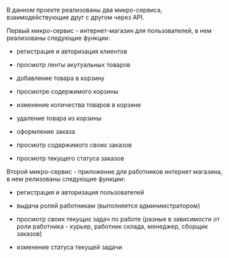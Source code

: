 В данном проекте реализованы два микро-сервиса, взаимодействующие друг с другом через API. 

Первый микро-сервис - интернет-магазин для пользователей, в нем реализованы следующие функции:

 - регистрация и авторизация клиентов

 - просмотр ленты акутуальных товаров

 - добавление товара в корзину

 - просмотре содержимого корзины

 - изменение количества товаров в корзине

 - удаление товара из корзины

 - оформление заказа

 - просмотр содержимого своих заказов

 - просмотр текущего статуса заказов

Второй микро-сервис - приложение для работников интернет магазина, в нем релизованы следующие функции:

 - регистрация и авторизация пользователей

 - выдача ролей работникам (выполняется админимстратором)

 - просмотр своих текущих задач по работе (разные в зависимости от роли работника - курьер, работник склада, менеджер, сборщик заказов)

 - изменение статуса текущей задачи
